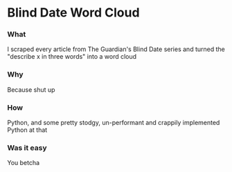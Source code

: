# Blind Date Word Cloud

### What

I scraped every article from The Guardian's Blind Date series and turned the "describe x in three words" into a word cloud

### Why

Because shut up

### How

Python, and some pretty stodgy, un-performant and crappily implemented Python at that

### Was it easy

You betcha
